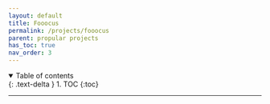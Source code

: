 ```yaml
---
layout: default
title: Fooocus
permalink: /projects/fooocus
parent: propular projects
has_toc: true
nav_order: 3
---
```

<details open markdown="block">
  <summary>
    Table of contents
  </summary>
  {: .text-delta }
1. TOC
{:toc}
</details>

----
